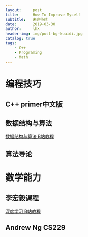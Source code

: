 ```yaml
---
layout:     post
title:      How To Improve Myself
subtitle:   未完待续
date:       2019-03-30
author:     lhx
header-img: img/post-bg-kuaidi.jpg
catalog: true
tags:
    - C++
    - Programing
    - Math
---
```

# 编程技巧

## C++ primer中文版
## 数据结构与算法
[数据结构与算法 B站教程](https://www.bilibili.com/video/av29175690?from=search&seid=10439767442182582385)
## 算法导论
# 数学能力
## 李宏毅课程 
[深度学习 B站教程](https://www.bilibili.com/video/av35757082/?p=18)
## Andrew Ng CS229
